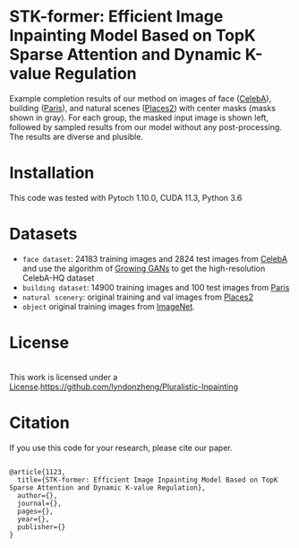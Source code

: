 


# STK-former: Efficient Image Inpainting Model Based on TopK Sparse Attention and Dynamic K-value Regulation




</table>

Example completion results of our method on images of face ([CelebA](http://mmlab.ie.cuhk.edu.hk/projects/CelebA.html)), building ([Paris](https://github.com/pathak22/context-encoder)), and natural scenes ([Places2](http://places2.csail.mit.edu/)) with center masks (masks shown in gray). For each group, the masked input image is shown left, followed by sampled results from our model without any post-processing. The results are diverse and plusible.



# Installation
This code was tested with Pytoch 1.10.0, CUDA 11.3, Python 3.6 


# Datasets
- ```face dataset```: 24183 training images and  2824 test images from [CelebA](http://mmlab.ie.cuhk.edu.hk/projects/CelebA.html) and use the algorithm of [Growing GANs](https://github.com/tkarras/progressive_growing_of_gans) to get the high-resolution CelebA-HQ dataset
- ```building dataset```: 14900 training images and 100 test images from [Paris](https://github.com/pathak22/context-encoder)
- ```natural scenery```: original training and val images from [Places2](http://places2.csail.mit.edu/)
- ```object``` original training images from [ImageNet](http://www.image-net.org/).


# License
<br />This work is licensed under a <a rel="license" href="https://github.com/lyndonzheng/Pluralistic-Inpainting"> License</a>.https://github.com/lyndonzheng/Pluralistic-Inpainting


# Citation

If you use this code for your research, please cite our paper.
```

@article{1123,
  title={STK-former: Efficient Image Inpainting Model Based on TopK Sparse Attention and Dynamic K-value Regulation},
  author={},
  journal={},
  pages={},
  year={},
  publisher={}
}
```
